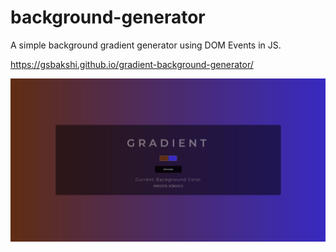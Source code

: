 # background-generator
A simple background gradient generator using DOM Events in JS.

https://gsbakshi.github.io/gradient-background-generator/

![image](https://github.com/gsbakshi/gradient-background-generator/blob/master/screengrab.png)
